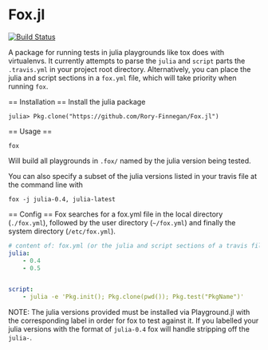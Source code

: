 Fox.jl
============
[![Build Status](https://travis-ci.org/Rory-Finnegan/Fox.jl.svg?branch=master)](https://travis-ci.org/Rory-Finnegan/Fox.jl)

A package for running tests in julia playgrounds like tox does with virtualenvs. It currently attempts to parse the `julia` and `script` parts the 
`.travis.yml` in your project root directory. Alternatively, you can place the julia and script sections in a `fox.yml` file, which will take priority when running `fox`.


== Installation ==
Install the julia package
```shell
julia> Pkg.clone("https://github.com/Rory-Finnegan/Fox.jl")
```

== Usage ==

```shell
fox
```

Will build all playgrounds in `.fox/` named by the julia version being tested.

You can also specify a subset of the julia versions listed in your travis file at the command line with
```shell
fox -j julia-0.4, julia-latest
```

== Config ==
Fox searches for a fox.yml file in the local directory (`./fox.yml`), followed by the user directory (`~/fox.yml`) and finally the system directory (`/etc/fox.yml`).

```yaml
# content of: fox.yml (or the julia and script sections of a travis file)
julia:
    - 0.4
    - 0.5


script:
    - julia -e 'Pkg.init(); Pkg.clone(pwd()); Pkg.test("PkgName")'
```

NOTE: The julia versions provided must be installed via Playground.jl with the corresponding label in order for fox to test against it. If you labelled your julia versions with the format of `julia-0.4` fox will handle stripping off the `julia-`.
